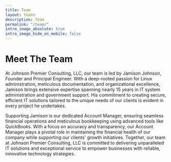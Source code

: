 ```yaml
---
title: Team
layout: teams
description: Team
permalink: "/team/"
intro_image_absolute: true
intro_image_hide_on_mobile: false
---
```


# Meet The Team

At Johnson Premier Consulting, LLC, our team is led by Jamison Johnson, Founder and Principal Engineer. With a deep-rooted passion for Linux administration, meticulous documentation, and organizational excellence, Jamison brings extensive expertise spanning nearly 15 years in IT system administration and government support. His commitment to creating secure, efficient IT solutions tailored to the unique needs of our clients is evident in every project he undertakes.

Supporting Jamison is our dedicated Account Manager, ensuring seamless financial operations and meticulous bookkeeping using advanced tools like QuickBooks. With a focus on accuracy and transparency, our Account Manager plays a pivotal role in maintaining the financial health of our company while supporting our clients' growth initiatives. Together, our team at Johnson Premier Consulting, LLC is committed to delivering unparalleled IT solutions and exceptional service to empower businesses with reliable, innovative technology strategies.

